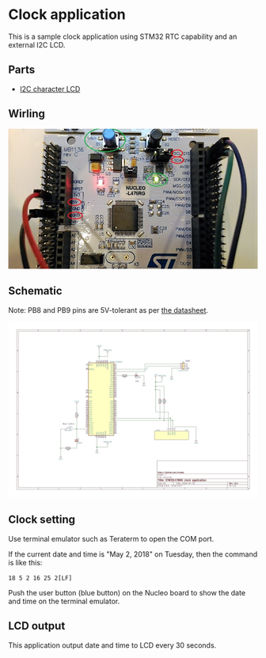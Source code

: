 # Clock application

This is a sample clock application using STM32 RTC capability and an external I2C LCD.

## Parts

- [I2C character LCD](http://akizukidenshi.com/catalog/g/gK-08896/)

## Wirling

![wiring](./NUCLEO-L476RG-Clock-Wiring.jpg)

## Schematic

Note: PB8 and PB9 pins are 5V-tolerant as per [the datasheet](http://www.st.com/resource/en/datasheet/stm32l476je.pdf).

![schematic](./Clock.jpg)

## Clock setting

Use terminal emulator such as Teraterm to open the COM port.

If the current date and time is "May 2, 2018" on Tuesday, then the command is like this:

```
18 5 2 16 25 2[LF]
```

Push the user button (blue button) on the Nucleo board to show the date and time on the terminal emulator.

## LCD output

This application output date and time to LCD every 30 seconds.
